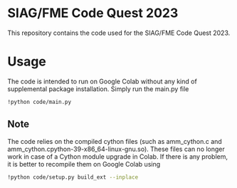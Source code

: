 # SIAG/FME Code Quest 2023
This repository contains the code used for the SIAG/FME Code Quest 2023.

# Usage
The code is intended to run on Google Colab without any kind of supplemental package installation.
Simply run the main.py file
```bash
!python code/main.py
```

## Note

The code relies on the compiled cython files (such as amm_cython.c and amm_cython.cpython-39-x86_64-linux-gnu.so).
These files can no longer work in case of a Cython module upgrade in Colab. If there is any problem, it is better to
recompile them on Google Colab using
 ```bash
!python code/setup.py build_ext --inplace
```


   

